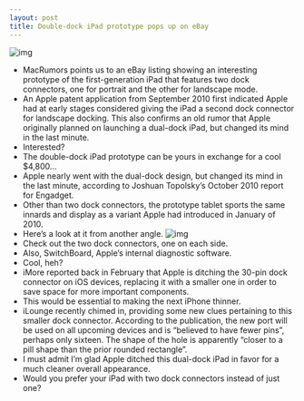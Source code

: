 ```yaml
---
layout: post
title: Double-dock iPad prototype pops up on eBay
---
```

![img](http://media.idownloadblog.com/wp-content/uploads/2012/05/eBay-listing-original-iPad-with-dual-dock-conenctors-image-001.jpg)
* MacRumors points us to an eBay listing showing an interesting prototype of the first-generation iPad that features two dock connectors, one for portrait and the other for landscape mode.
* An Apple patent application from September 2010 first indicated Apple had at early stages considered giving the iPad a second dock connector for landscape docking. This also confirms an old rumor that Apple originally planned on launching a dual-dock iPad, but changed its mind in the last minute.
* Interested?
* The double-dock iPad prototype can be yours in exchange for a cool $4,800…
* Apple nearly went with the dual-dock design, but changed its mind in the last minute, according to Joshuan Topolsky’s October 2010 report for Engadget.
* Other than two dock connectors, the prototype tablet sports the same innards and display as a variant Apple had introduced in January of 2010.
* Here’s a look at it from another angle.
![img](http://media.idownloadblog.com/wp-content/uploads/2012/05/eBay-listing-original-iPad-with-dual-dock-conenctors-image-002.jpg)
* Check out the two dock connectors, one on each side.
* Also, SwitchBoard, Apple’s internal diagnostic software.
* Cool, heh?
* iMore reported back in February that Apple is ditching the 30-pin dock connector on iOS devices, replacing it with a smaller one in order to save space for more important components.
* This would be essential to making the next iPhone thinner.
* iLounge recently chimed in, providing some new clues pertaining to this smaller dock connector. According to the publication, the new port will be used on all upcoming devices and is “believed to have fewer pins”, perhaps only sixteen. The shape of the hole is apparently “closer to a pill shape than the prior rounded rectangle”.
* I must admit I’m glad Apple ditched this dual-dock iPad in favor for a much cleaner overall appearance.
* Would you prefer your iPad with two dock connectors instead of just one?

